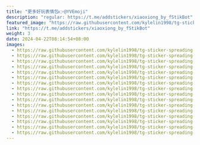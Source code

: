 ```yaml
---
title: "更多好玩表情包👉@YVEmoji"
description: "regular: https://t.me/addstickers/xiaoxiong_by_fStikBot"
featured_image: "https://raw.githubusercontent.com/kylelin1998/tg-sticker-spreading-worldwide-images/main/img/4ebfc89b-bd23-4ac4-80e8-7bdb6c3ad8d5.jpg"
link: "https://t.me/addstickers/xiaoxiong_by_fStikBot"
weight: 3
date: 2024-04-22T08:14:54+08:00
images:
  - https://raw.githubusercontent.com/kylelin1998/tg-sticker-spreading-worldwide-images/main/img/4ebfc89b-bd23-4ac4-80e8-7bdb6c3ad8d5.jpg
  - https://raw.githubusercontent.com/kylelin1998/tg-sticker-spreading-worldwide-images/main/img/eb1316d3-3bbe-4cf1-8e84-1f1281a45b3f.jpg
  - https://raw.githubusercontent.com/kylelin1998/tg-sticker-spreading-worldwide-images/main/img/8fc936d3-19c9-4801-838d-de9a3964e7cc.jpg
  - https://raw.githubusercontent.com/kylelin1998/tg-sticker-spreading-worldwide-images/main/img/7109f1d0-c0d9-49dd-a3ba-9cee4df248a8.jpg
  - https://raw.githubusercontent.com/kylelin1998/tg-sticker-spreading-worldwide-images/main/img/e8c176f7-f99e-4823-8f80-421cc8b89dae.jpg
  - https://raw.githubusercontent.com/kylelin1998/tg-sticker-spreading-worldwide-images/main/img/c37cb7bd-f1fd-46d1-b1e6-ccb2b5abbc9c.jpg
  - https://raw.githubusercontent.com/kylelin1998/tg-sticker-spreading-worldwide-images/main/img/2f73d2c2-d8f4-4128-863f-9c222c5a39a3.jpg
  - https://raw.githubusercontent.com/kylelin1998/tg-sticker-spreading-worldwide-images/main/img/0e042d85-04d6-4616-8798-54e19e26aef6.jpg
  - https://raw.githubusercontent.com/kylelin1998/tg-sticker-spreading-worldwide-images/main/img/e9f75436-f7d9-4cbf-ac2d-cbbc01944106.jpg
  - https://raw.githubusercontent.com/kylelin1998/tg-sticker-spreading-worldwide-images/main/img/f91eaee1-7663-4139-b8c1-ae8f139edf63.jpg
  - https://raw.githubusercontent.com/kylelin1998/tg-sticker-spreading-worldwide-images/main/img/b801b7dc-86dc-4b27-b110-45994aceee2a.jpg
  - https://raw.githubusercontent.com/kylelin1998/tg-sticker-spreading-worldwide-images/main/img/5018501c-e129-4dad-b80d-6a45583d8f3f.jpg
  - https://raw.githubusercontent.com/kylelin1998/tg-sticker-spreading-worldwide-images/main/img/48aac478-ec46-460d-ab1d-f983b21bace3.jpg
  - https://raw.githubusercontent.com/kylelin1998/tg-sticker-spreading-worldwide-images/main/img/945d851d-35d2-49db-9470-562c940d520c.jpg
  - https://raw.githubusercontent.com/kylelin1998/tg-sticker-spreading-worldwide-images/main/img/0ededeb6-e152-44e2-b724-ada85d3b3847.jpg
  - https://raw.githubusercontent.com/kylelin1998/tg-sticker-spreading-worldwide-images/main/img/cf384de9-2715-4ec9-abc3-7d170746dcb1.jpg
---
```

